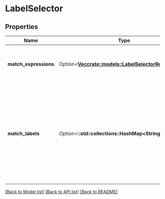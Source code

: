 # LabelSelector

## Properties

Name | Type | Description | Notes
------------ | ------------- | ------------- | -------------
**match_expressions** | Option<[**Vec<crate::models::LabelSelectorRequirement>**](LabelSelectorRequirement.md)> | matchExpressions is a list of label selector requirements. The requirements are ANDed. | [optional]
**match_labels** | Option<**::std::collections::HashMap<String, String>**> | matchLabels is a map of {key,value} pairs. A single {key,value} in the matchLabels map is equivalent to an element of matchExpressions, whose key field is \"key\", the operator is \"In\", and the values array contains only \"value\". The requirements are ANDed. | [optional]

[[Back to Model list]](../README.md#documentation-for-models) [[Back to API list]](../README.md#documentation-for-api-endpoints) [[Back to README]](../README.md)


